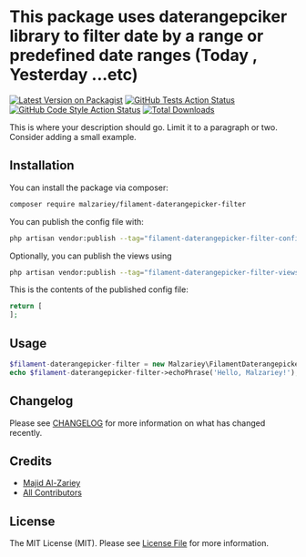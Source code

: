 # This package uses daterangepciker library to filter date by a range or predefined date ranges (Today , Yesterday ...etc)

[![Latest Version on Packagist](https://img.shields.io/packagist/v/malzariey/filament-daterangepicker-filter.svg?style=flat-square)](https://packagist.org/packages/malzariey/filament-daterangepicker-filter)
[![GitHub Tests Action Status](https://img.shields.io/github/workflow/status/malzariey/filament-daterangepicker-filter/run-tests?label=tests)](https://github.com/malzariey/filament-daterangepicker-filter/actions?query=workflow%3Arun-tests+branch%3Amain)
[![GitHub Code Style Action Status](https://img.shields.io/github/workflow/status/malzariey/filament-daterangepicker-filter/Check%20&%20fix%20styling?label=code%20style)](https://github.com/malzariey/filament-daterangepicker-filter/actions?query=workflow%3A"Check+%26+fix+styling"+branch%3Amain)
[![Total Downloads](https://img.shields.io/packagist/dt/malzariey/filament-daterangepicker-filter.svg?style=flat-square)](https://packagist.org/packages/malzariey/filament-daterangepicker-filter)



This is where your description should go. Limit it to a paragraph or two. Consider adding a small example.

## Installation

You can install the package via composer:

```bash
composer require malzariey/filament-daterangepicker-filter
```

You can publish the config file with:

```bash
php artisan vendor:publish --tag="filament-daterangepicker-filter-config"
```

Optionally, you can publish the views using

```bash
php artisan vendor:publish --tag="filament-daterangepicker-filter-views"
```

This is the contents of the published config file:

```php
return [
];
```

## Usage

```php
$filament-daterangepicker-filter = new Malzariey\FilamentDaterangepickerFilter();
echo $filament-daterangepicker-filter->echoPhrase('Hello, Malzariey!');
```

## Changelog

Please see [CHANGELOG](CHANGELOG.md) for more information on what has changed recently.

## Credits

- [Majid Al-Zariey](https://github.com/malzariey)
- [All Contributors](../../contributors)

## License

The MIT License (MIT). Please see [License File](LICENSE.md) for more information.
